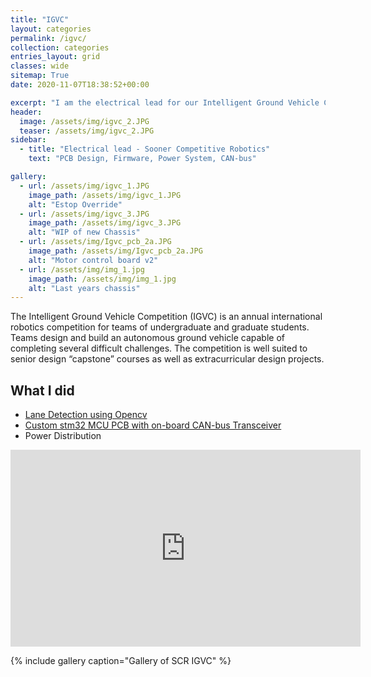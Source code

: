 ```yaml
---
title: "IGVC"
layout: categories
permalink: /igvc/
collection: categories
entries_layout: grid
classes: wide
sitemap: True
date: 2020-11-07T18:38:52+00:00

excerpt: "I am the electrical lead for our Intelligent Ground Vehicle Competition (IGVC) at Sooner Competitive Robotics."
header:
  image: /assets/img/igvc_2.JPG
  teaser: /assets/img/igvc_2.JPG
sidebar:
  - title: "Electrical lead - Sooner Competitive Robotics"
    text: "PCB Design, Firmware, Power System, CAN-bus"

gallery:
  - url: /assets/img/igvc_1.JPG
    image_path: /assets/img/igvc_1.JPG
    alt: "Estop Override"
  - url: /assets/img/igvc_3.JPG
    image_path: /assets/img/igvc_3.JPG
    alt: "WIP of new Chassis" 
  - url: /assets/img/Igvc_pcb_2a.JPG
    image_path: /assets/img/Igvc_pcb_2a.JPG
    alt: "Motor control board v2"
  - url: /assets/img/img_1.jpg
    image_path: /assets/img/img_1.jpg
    alt: "Last years chassis" 
---
```


The Intelligent Ground Vehicle Competition (IGVC) is an annual international robotics competition for teams of undergraduate and graduate students. Teams design and build an autonomous ground vehicle capable of completing several difficult challenges. The competition is well suited to senior design “capstone” courses as well as extracurricular design projects.

## What I did

  * [Lane Detection using Opencv](https://youtu.be/HTCsrg1DRTg)
  * [Custom stm32 MCU PCB with on-board CAN-bus Transceiver](/stm32/)
  * Power Distribution

<iframe width="560" height="315" src="https://www.youtube.com/embed/HTCsrg1DRTg" title="YouTube video player" frameborder="0" allow="accelerometer; autoplay; clipboard-write; encrypted-media; gyroscope; picture-in-picture" allowfullscreen></iframe>

  {% include gallery caption="Gallery of SCR IGVC" %}
